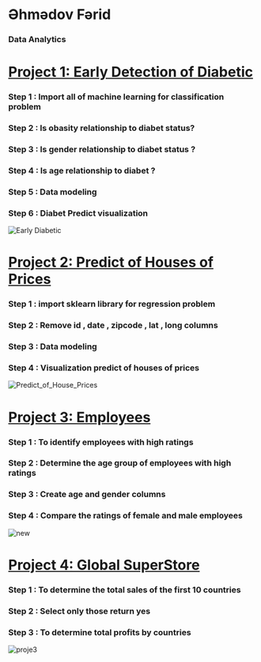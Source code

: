 # Əhmədov Fərid
### Data Analytics
# [Project 1: Early Detection of Diabetic](https://github.com/User-Ehmedov-Ferid/Portfolio/blob/main/Early%20detecting%20diabet.ipynb)
### Step 1 :  Import all of machine learning  for classification problem
### Step 2 : Is obasity relationship to diabet status?
### Step 3 : Is gender  relationship to diabet status ?
### Step 4 : Is age relationship to diabet ?
### Step 5 : Data modeling
### Step 6 : Diabet Predict visualization
![Early Diabetic](https://user-images.githubusercontent.com/87524659/168448427-04746d50-9e2d-4f54-8a58-55451f8a9a8f.JPG)

# [Project 2: Predict of Houses of Prices](https://github.com/User-Ehmedov-Ferid/Portfolio/blob/main/House_price.ipynb)
### Step 1 : import sklearn library for regression problem
### Step 2 : Remove id , date , zipcode , lat , long columns
### Step 3 : Data modeling
### Step 4 : Visualization predict of houses of prices
![Predict_of_House_Prices](https://user-images.githubusercontent.com/87524659/169647613-22c163d9-09a5-425a-979e-c10f62a9610e.JPG)


# [Project 3: Employees](https://github.com/User-Ehmedov-Ferid/Portfolio/blob/main/project2.ipynb)
### Step 1 : To identify employees with high ratings
### Step 2 : Determine the age group of employees with high ratings
### Step 3 : Create age and gender  columns 
### Step 4 : Compare the ratings of female and male employees
![new](https://user-images.githubusercontent.com/87524659/153634228-3e046282-e4bc-4c27-afda-d5b2dcf3d1cd.PNG)

# [Project 4: Global SuperStore](https://github.com/User-Ehmedov-Ferid/Portfolio/blob/main/project3.ipynb)
### Step 1 : To determine the total sales of the first 10 countries
### Step 2 : Select only those  return yes
### Step 3 : To determine total profits by countries
![proje3](https://user-images.githubusercontent.com/87524659/153774025-c37dbd03-c062-447f-9798-948c726011e4.png)

